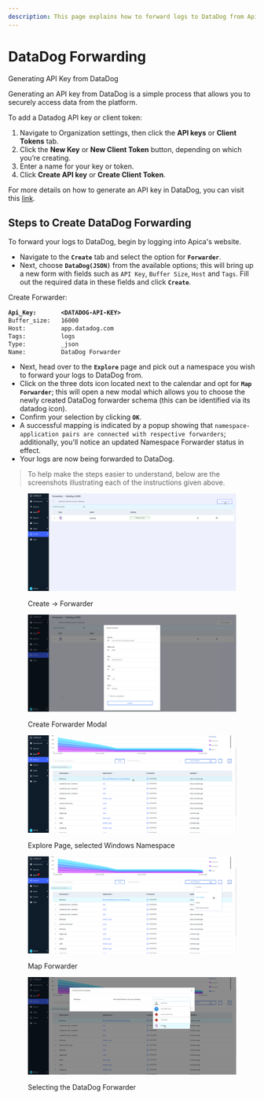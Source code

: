 ```yaml
---
description: This page explains how to forward logs to DataDog from Apica
---
```


# DataDog Forwarding

Generating API Key from DataDog

Generating an API key from DataDog is a simple process that allows you to securely access data from the platform.

To add a Datadog API key or client token:

1. Navigate to Organization settings, then click the **API keys** or **Client Tokens** tab.
2. Click the **New Key** or **New Client Token** button, depending on which you’re creating.
3. Enter a name for your key or token.
4. Click **Create API key** or **Create Client Token**.

For more details on how to generate an API key in DataDog, you can visit this [link](https://docs.datadoghq.com/account\_management/api-app-keys/).

## Steps to Create DataDog Forwarding

To forward your logs to DataDog, begin by logging into Apica's website.

* Navigate to the **`Create`** tab and select the option for **`Forwarder`**.
* Next, choose **`DataDog(JSON)`** from the available options; this will bring up a new form with fields such as `API Key`, `Buffer Size`, `Host` and `Tags`. Fill out the required data in these fields and click **`Create`**.

Create Forwarder:

<pre><code><strong>Api_Key:       &#x3C;DATADOG-API-KEY>
</strong>Buffer_size:   16000
Host:          app.datadog.com
Tags:          logs
Type:          _json
Name:          DataDog Forwarder
</code></pre>

* Next, head over to the **`Explore`** page and pick out a namespace you wish to forward your logs to DataDog from.
* Click on the three dots icon located next to the calendar and opt for **`Map Forwarder`**; this will open a new modal which allows you to choose the newly created DataDog forwarder schema (this can be identified via its datadog icon).
* Confirm your selection by clicking **`OK`**.
* A successful mapping is indicated by a popup showing that `namespace-application pairs are connected with respective forwarders`; additionally, you'll notice an updated Namespace Forwarder status in effect.
* Your logs are now being forwarded to DataDog.

> To help make the steps easier to understand, below are the screenshots illustrating each of the instructions given above.

<figure><img src="../.gitbook/assets/Screenshot from 2023-01-03 14-08-49.png" alt=""><figcaption><p>Create -> Forwarder</p></figcaption></figure>

<figure><img src="../.gitbook/assets/edited-pic.png" alt=""><figcaption><p>Create Forwarder Modal</p></figcaption></figure>

<figure><img src="../.gitbook/assets/Screenshot from 2023-01-03 14-09-39.png" alt=""><figcaption><p>Explore Page, selected Windows Namespace</p></figcaption></figure>

<figure><img src="../.gitbook/assets/Screenshot from 2023-01-03 14-09-53.png" alt=""><figcaption><p>Map Forwarder</p></figcaption></figure>

<figure><img src="../.gitbook/assets/Screenshot from 2023-01-03 14-12-11.png" alt=""><figcaption><p>Selecting the DataDog Forwarder</p></figcaption></figure>

